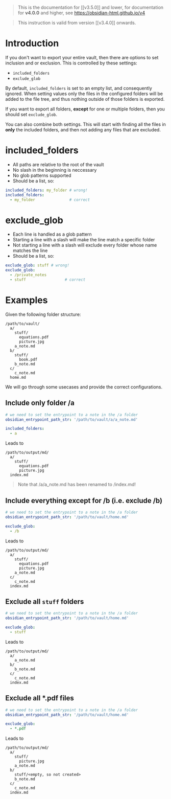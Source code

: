 > This is the documentation for [[v3.5.0]] and lower, for documentation for **v4.0.0** and higher, see https://obsidian-html.github.io/v4

> This instruction is valid from version [[v3.4.0]] onwards. 

# Introduction
If you don't want to export your entire vault, then there are options to set inclusion and or exclusion.
This is controlled by these settings:

- `included_folders`
- `exclude_glob`

By default, `included_folders` is set to an empty list, and consequently ignored. 
When setting values only the files in the configured folders will be added to the file tree, and thus nothing outside of those folders is exported.

If you want to export all folders, **except** for one or multiple folders, then you should set `exclude_glob`. 

You can also combine both settings. This will start with finding all the files in **only** the included folders, and then not adding any files that are excluded.

# included_folders
- All paths are relative to the root of the vault
- No slash in the beginning is neccessary
- No glob patterns supported
- Should be a list, so:
``` yaml
included_folders: my_folder # wrong!
included_folders:
  - my_folder               # correct
```

# exclude_glob
- Each line is handled as a glob pattern
- Starting a line with a slash will make the line match a specific folder
- Not starting a line with a slash will exclude every folder whose name matches the line
- Should be a list, so:
``` yaml
exclude_glob: stuff # wrong!
exclude_glob:
  - /private_notes
  - stuff                 # correct
```

# Examples
Given the following folder structure:
```
/path/to/vault/
  a/
    stuff/
      equations.pdf
      picture.jpg
    a_note.md
  b/
    stuff/
      book.pdf
    b_note.md
  c/
    c_note.md
  home.md
```

We will go through some usecases and provide the correct configurations.

## Include only folder /a
``` yaml
# we need to set the entrypoint to a note in the /a folder
obsidian_entrypoint_path_str: '/path/to/vault/a/a_note.md'

included_folders:
  - a
```

Leads to

```
/path/to/output/md/
  a/
    stuff/
      equations.pdf
      picture.jpg
  index.md
```

> Note that /a/a_note.md has been renamed to /index.md!

## Include everything except for /b (i.e. exclude /b)
``` yaml
# we need to set the entrypoint to a note in the /a folder
obsidian_entrypoint_path_str: '/path/to/vault/home.md'

exclude_glob:
  - /b
```

Leads to

```
/path/to/output/md/
  a/
    stuff/
      equations.pdf
      picture.jpg
    a_note.md
  c/
    c_note.md
  index.md
```

## Exclude all `stuff` folders
``` yaml
# we need to set the entrypoint to a note in the /a folder
obsidian_entrypoint_path_str: '/path/to/vault/home.md'

exclude_glob:
  - stuff
```

Leads to

```
/path/to/output/md/
  a/
    a_note.md
  b/
    b_note.md
  c/
    c_note.md
  index.md
```


## Exclude all \*.pdf files
``` yaml
# we need to set the entrypoint to a note in the /a folder
obsidian_entrypoint_path_str: '/path/to/vault/home.md'

exclude_glob:
  - *.pdf
```

Leads to

```
/path/to/output/md/
  a/
    stuff/
      picture.jpg
    a_note.md
  b/
    stuff/<empty, so not created>
    b_note.md
  c/
    c_note.md
  index.md
```

